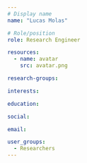 ```yaml
---
# Display name
name: "Lucas Molas"

# Role/position
role: Research Engineer

resources:
  - name: avatar
    src: avatar.png

research-groups:

interests:

education:

social:

email:

user_groups:
  - Researchers
---
```

